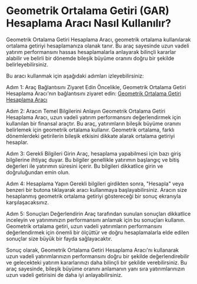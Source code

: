 Geometrik Ortalama Getiri (GAR) Hesaplama Aracı Nasıl Kullanılır?
=================================================================

Geometrik Ortalama Getiri Hesaplama Aracı, geometrik ortalama kullanılarak ortalama getiriyi hesaplamanıza olanak tanır. Bu araç sayesinde uzun vadeli yatırım performansını hassas hesaplamalarla anlayarak bilinçli kararlar alabilir ve belirli bir dönemde bileşik büyüme oranını doğru bir şekilde belirleyebilirsiniz.

Bu aracı kullanmak için aşağıdaki adımları izleyebilirsiniz:

Adım 1: Araç Bağlantısını Ziyaret Edin Öncelikle, Geometrik Ortalama Getiri Hesaplama Aracı'nın bağlantısını ziyaret edin: [Geometrik Ortalama Getiri Hesaplama Aracı](https://www.onlinecalculatorsfree.com/tr/financial/geometric-average-return-calculator.html)

Adım 2: Aracın Temel Bilgilerini Anlayın Geometrik Ortalama Getiri Hesaplama Aracı, uzun vadeli yatırım performansını değerlendirmek için kullanılan bir finansal araçtır. Bu araç, yatırımların bileşik büyüme oranını belirlemek için geometrik ortalama kullanır. Geometrik ortalama, farklı dönemlerdeki getirilerin bileşik etkisini dikkate alarak ortalama getiriyi hesaplar.

Adım 3: Gerekli Bilgileri Girin Araç, hesaplama yapabilmesi için bazı giriş bilgilerine ihtiyaç duyar. Bu bilgiler genellikle yatırımın başlangıç ve bitiş değerleri ile yatırımın süresini içerir. Bu bilgileri dikkatlice girin ve doğruluğundan emin olun.

Adım 4: Hesaplama Yapın Gerekli bilgileri girdikten sonra, "Hesapla" veya benzeri bir butona tıklayarak aracı kullanmaya başlayabilirsiniz. Aracın size hesaplanmış geometrik ortalama getiriyi göstereceği bir sonuç ekranıyla karşılaşacaksınız.

Adım 5: Sonuçları Değerlendirin Araç tarafından sunulan sonuçları dikkatlice inceleyin ve yatırımınızın performansını anlamak için bu sonuçları kullanın. Geometrik ortalama getiri, uzun vadeli yatırımların performansını değerlendirmek için önemli bir ölçüttür ve doğru hesaplamalarla elde edilen sonuçlar size büyük bir fayda sağlayacaktır.

Sonuç olarak, Geometrik Ortalama Getiri Hesaplama Aracı'nı kullanarak uzun vadeli yatırımlarınızın performansını doğru bir şekilde değerlendirebilir ve gelecekteki yatırım kararlarınızı daha bilinçli bir şekilde verebilirsiniz. Bu araç sayesinde, bileşik büyüme oranını anlamanın yanı sıra yatırımlarınızın uzun vadeli getirisini de daha iyi anlayabilirsiniz.